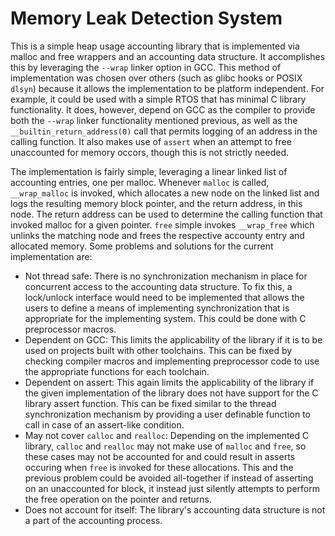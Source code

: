 # Memory Leak Detection System

This is a simple heap usage accounting library that is implemented via malloc
and free wrappers and an accounting data structure. It accomplishes this by
leveraging the `--wrap` linker option in GCC. This method of implementation
was chosen over others (such as glibc hooks or POSIX `dlsyn`) because it allows
the implementation to be platform independent. For example, it could be used
with a simple RTOS that has minimal C library functionality. It does, however,
depend on GCC as the compiler to provide both the `--wrap` linker functionality
mentioned previous, as well as the `__builtin_return_address(0)` call that
permits logging of an address in the calling function. It also makes use of
`assert` when an attempt to free unaccounted for memory occors, though this is
not strictly needed.

The implementation is fairly simple, leveraging a linear linked list of
accounting entries, one per malloc. Whenever `malloc` is called, `__wrap_malloc`
is invoked, which allocates a new node on the linked list and logs the resulting
memory block pointer, and the return address, in this node. The return address
can be used to determine the calling function that invoked malloc for a given
pointer. `free` simple invokes `__wrap_free` which unlinks the matching node
and frees the respective accounty entry and allocated memory. Some problems
and solutions for the current implementation are:

- Not thread safe: There is no synchronization mechanism in place for concurrent
  access to the accounting data structure. To fix this, a lock/unlock interface
  would need to be implemented that allows the users to define a means of
  implementing synchronization that is appropriate for the implementing system.
  This could be done with C preprocessor macros.
- Dependent on GCC: This limits the applicability of the library if it is to be
  used on projects built with other toolchains. This can be fixed by checking
  compiler macros and implementing preprocessor code to use the  appropriate
  functions for each toolchain.
- Dependent on assert: This again limits the applicability of the library
  if the given implementation of the library does not have support for the C
  library assert function. This can be fixed similar to the thread synchronization
  mechanism by providing a user definable function to call in case of an
  assert-like condition.
- May not cover `calloc` and `realloc`: Depending on the implemented C library,
  `calloc` and `realloc` may not make use of `malloc` and `free`, so these cases
  may not be accounted for and could result in asserts occuring when `free` is
  invoked for these allocations. This and the previous problem could be avoided
  all-together if instead of asserting on an unaccounted for block, it instead
  just silently attempts to perform the free operation on the pointer and returns.
- Does not account for itself: The library's accounting data structure is not a
  part of the accounting process.
